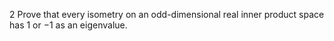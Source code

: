 2 Prove that every isometry on an odd-dimensional real inner product space has 1 or $-1$ as an eigenvalue.
